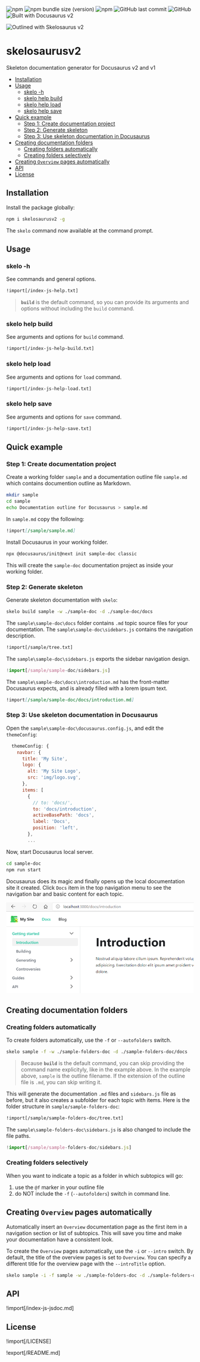 ![npm](https://img.shields.io/npm/v/skelosaurusv2) ![npm bundle size (version)](https://img.shields.io/bundlephobia/min/skelosaurusv2/2.0.1) ![npm](https://img.shields.io/npm/dw/skelosaurusv2) ![GitHub last commit](https://img.shields.io/github/last-commit/ioncakephper/skelosaurusv2) ![GitHub](https://img.shields.io/github/license/ioncakephper/skelosaurusv2) ![Built with Docusaurus v2](https://img.shields.io/badge/Built%20with-Docusaurus%20v2-blueviolet)

![Outlined with Skelosaurus v2](https://img.shields.io/badge/Outlined%20with-Skelosaurus%20v2-red)


<!-- omit in toc -->
# skelosaurusv2
Skeleton documentation generator for Docusaurus v2 and v1

- [Installation](#installation)
- [Usage](#usage)
  - [skelo -h](#skelo--h)
  - [skelo help build](#skelo-help-build)
  - [skelo help load](#skelo-help-load)
  - [skelo help save](#skelo-help-save)
- [Quick example](#quick-example)
  - [Step 1: Create documentation project](#step-1-create-documentation-project)
  - [Step 2: Generate skeleton](#step-2-generate-skeleton)
  - [Step 3: Use skeleton documentation in Docusaurus](#step-3-use-skeleton-documentation-in-docusaurus)
- [Creating documentation folders](#creating-documentation-folders)
  - [Creating folders automatically](#creating-folders-automatically)
  - [Creating folders selectively](#creating-folders-selectively)
- [Creating `Overview` pages automatically](#creating-overview-pages-automatically)
- [API](#api)
- [License](#license)

## Installation

Install the package globally:

```bash
npm i skelosaurusv2 -g
```

The `skelo` command now available at the command prompt.

## Usage

### skelo -h

See commands and general options.

```txt
!import[/index-js-help.txt]
```

> **`build`** is the default command, so you can provide its  arguments and options without including the `build` command.


### skelo help build

See arguments and options for `build` command.

```txt
!import[/index-js-help-build.txt]
```

### skelo help load

See arguments and options for `load` command.

```txt
!import[/index-js-help-load.txt]
```

### skelo help save

See arguments and options for `save` command.

```txt
!import[/index-js-help-save.txt]
```

## Quick example

### Step 1: Create documentation project

Create a working folder `sample` and a documentation outline file `sample.md` which contains documention outline as Markdown.

```bash
mkdir sample
cd sample
echo Documentation outline for Docusaurus > sample.md
```

In `sample.md` copy the following:

```markdown
!import[/sample/sample.md]
```

Install Docusaurus in your working folder.

```bash
npx @docusaurus/init@next init sample-doc classic
```

This will create the `sample-doc` documentation project as inside your working folder.

### Step 2: Generate skeleton

Generate skeleton documentation with `skelo`:

```bash
skelo build sample -w ./sample-doc -d ./sample-doc/docs
```

The `sample\sample-doc\docs` folder contains `.md` topic source files for your documentation. The `sample\sample-doc\sidebars.js` contains the navigation description.

```txt
!import[/sample/tree.txt]
```

The `sample\sample-doc\sidebars.js` exports the sidebar navigation design.

```javascript
!import[/sample/sample-doc/sidebars.js]
```

The `sample\sample-doc\docs\introduction.md` has the front-matter Docusaurus expects, and is already filled with a lorem ipsum text.

```markdown
!import[/sample/sample-doc/docs/introduction.md]
```

### Step 3: Use skeleton documentation in Docusaurus

Open the `sample\sample-doc\docusaurus.config.js`, and edit the `themeConfig`:

```javascript
  themeConfig: {
    navbar: {
      title: 'My Site',
      logo: {
        alt: 'My Site Logo',
        src: 'img/logo.svg',
      },
      items: [
        {
          // to: 'docs/',
          to: 'docs/introduction',
          activeBasePath: 'docs',
          label: 'Docs',
          position: 'left',
        },
        ...
```

Now, start Docusaurus local server.

```bash
cd sample-doc
npm run start
```

Docusaurus does its magic and finally opens up the local documentation site it created. Click `Docs` item in the top navigation menu to see the navigation bar and basic content for each topic.

![Screenshot](./images/Screenshot%202020-10-24%20235147.png)

## Creating documentation folders

### Creating folders automatically

To create folders automatically, use the `-f` or `--autofolders` switch.

```bash
skelo sample -f -w ./sample-folders-doc -d ./sample-folders-doc/docs
```

> Because **`build`** is the default command, you can skip providing the command name explicityly, like in the example above. In the example above, `sample` is the outline filename. If the extension of the outline file is `.md`, you can skip writing it.

This will generate the documentation `.md` files and `sidebars.js` file as before, but it also creates a subfolder for each topic with items. Here is the folder structure in `sample/sample-folders-doc`:

```txt
!import[/sample/sample-folders-doc/tree.txt]
```

The `sample\sample-folders-doc\sidebars.js` is also changed to include the file paths.

```javascript
!import[/sample/sample-folders-doc/sidebars.js]
```

### Creating folders selectively

When you want to indicate a topic as a folder in which subtopics will go:

1. use the `@f` marker in your outline file
2. do NOT include the `-f` (`--autofolders`) switch in command line.

## Creating `Overview` pages automatically

Automatically insert an `Overview` documentation page as the first item in a navigation section or list of subtopics. This will save you time and make your documentation have a consistent look.

To create the `Overview` pages automatically, use the `-i` or `--intro` switch. By default, the title of the overview pages is set to `Overview`. You can specify a different title for the overview page with the `--introTitle` option.

```bash
skelo sample -i -f sample -w ./sample-folders-doc -d ./sample-folders-doc
```

## API

!import[/index-js-jsdoc.md]

## License

!import[/LICENSE]


!export[/README.md]
